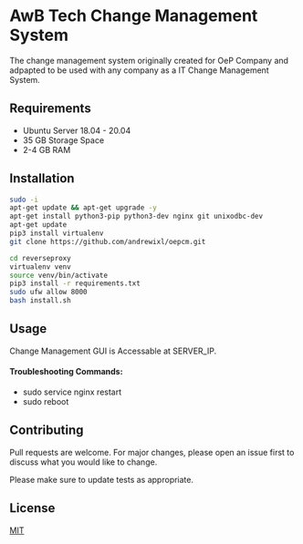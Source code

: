 # AwB Tech Change Management System 
The change management system originally created for OeP Company and adpapted to be used with any company as a IT Change Management System.

## Requirements
 - Ubuntu Server 18.04 - 20.04
 - 35 GB Storage Space
 - 2-4 GB RAM

## Installation

```bash
sudo -i
apt-get update && apt-get upgrade -y
apt-get install python3-pip python3-dev nginx git unixodbc-dev
apt-get update
pip3 install virtualenv
git clone https://github.com/andrewixl/oepcm.git

cd reverseproxy
virtualenv venv
source venv/bin/activate
pip3 install -r requirements.txt
sudo ufw allow 8000
bash install.sh
```

## Usage
Change Management GUI is Accessable at SERVER_IP.

#### Troubleshooting Commands:
- sudo service nginx restart
- sudo reboot

## Contributing
Pull requests are welcome. For major changes, please open an issue first to discuss what you would like to change.

Please make sure to update tests as appropriate.

## License
[MIT](https://choosealicense.com/licenses/mit/)
